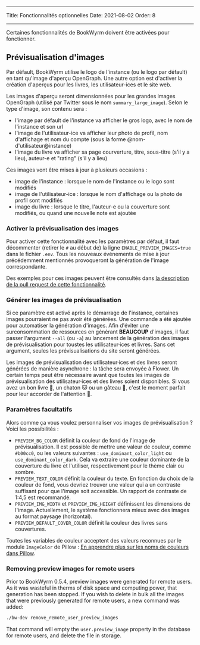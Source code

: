 - - -
Title: Fonctionnalités optionnelles Date: 2021-08-02 Order: 8
- - -

Certaines fonctionnalités de BookWyrm doivent être activées pour fonctionner.

## Prévisualisation d'images

Par défault, BookWyrm utilise le logo de l'instance (ou le logo par défault) en tant qu'image d'aperçu OpenGraph. Une autre option est d'activer la création d'aperçus pour les livres, les utilisateur-ices et le site web.

Les images d'aperçu seront dimensionnées pour les grandes images OpenGraph (utilisé par Twitter sous le nom `summary_large_image`). Selon le type d'image, son contenu sera :

- l'image par défault de l'instance va afficher le gros logo, avec le nom de l'instance et son url
- l'image de l'utilisateur-ice va afficher leur photo de profil, nom d'affichage et nom du compte (sous la forme @nom-d'utilisateur@instance)
- l'image du livre va afficher sa page courverture, titre, sous-titre (s'il y a lieu), auteur-e et "rating" (s'il y a lieu)

Ces images vont être mises à jour à plusieurs occasions :

- image de l'instance : lorsque le nom de l'instance ou le logo sont modifiés
- image de l'utilisateur-ice : lorsque le nom d'affichage ou la photo de profil sont modifiés
- image du livre : lorsque le titre, l'auteur-e ou la couverture sont modifiés, ou quand une nouvelle note est ajoutée

### Activer la prévisualisation des images

Pour activer cette fonctionnalité avec les paramètres par défaut, il faut décommenter (retirer le `#` au début de) la ligne `ENABLE_PREVIEW_IMAGES=true` dans le fichier `.env`. Tous les nouveaux événements de mise à jour précédemment mentionnés provoqueront la génération de l'image correspondante.

Des exemples pour ces images peuvent être consultés dans [la description de la pull request de cette fonctionnalité](https://github.com/bookwyrm-social/bookwyrm/pull/1142#pullrequest-651683886-permalink).

### Générer les images de prévisualisation

Si ce paramètre est activé après le démarrage de l'instance, certaines images pourraient ne pas avoir été générées. Une commande a été ajoutée pour automatiser la génération d'images. Afin d'éviter une surconsommation de ressources en générant **BEAUCOUP** d'images, il faut passer l'argument `--all` (ou `-a`) au lancement de la génération des images de prévisualisation pour toustes les utilisateur·ices et livres. Sans cet argument, seules les prévisualisations du site seront générées.

Les images de prévisualisation des utilisateur·ices et des livres seront générées de manière asynchrone : la tâche sera envoyée à Flower. Un certain temps peut être nécessaire avant que toutes les images de prévisualisation des utilisateur·ices et des livres soient disponibles. Si vous avez un bon livre 📖, un chaton 🐱 ou un gâteau 🍰, c'est le moment parfait pour leur accorder de l'attention 💖.

### Paramètres facultatifs

Alors comme ça vous voulez personnaliser vos images de prévisualisation ? Voici les possibilités :

- `PREVIEW_BG_COLOR` définit la couleur de fond de l'image de prévisualisation. Il est possible de mettre une valeur de couleur, comme `#b00cc0`, ou les valeurs suivantes : `use_dominant_color_light` ou `use_dominant_color_dark`. Cela va extraire une couleur dominante de la couverture du livre et l'utiliser, respectivement pour le thème clair ou sombre.
- `PREVIEW_TEXT_COLOR` définit la couleur du texte. En fonction du choix de la couleur de fond, vous devriez trouver une valeur qui a un contraste suffisant pour que l'image soit accessible. Un rapport de contraste de 1:4,5 est recommandé.
- `PREVIEW_IMG_WIDTH` et `PREVIEW_IMG_HEIGHT` définissent les dimensions de l'image. Actuellement, le système fonctionnera mieux avec des images au format paysage (horizontal).
- `PREVIEW_DEFAULT_COVER_COLOR` définit la couleur des livres sans couvertures.

Toutes les variables de couleur acceptent des valeurs reconnues par le module `ImageColor` de Pillow : [En apprendre plus sur les noms de couleurs dans Pillow](https://pillow.readthedocs.io/en/stable/reference/ImageColor.html#color-names).

### Removing preview images for remote users

Prior to BookWyrm 0.5.4, preview images were generated for remote users. As it was wasteful in therms of disk space and computing power, that generation has been stopped. If you wish to delete in bulk all the images that were previously generated for remote users, a new command was added:

```sh
./bw-dev remove_remote_user_preview_images
```

That command will empty the `user.preview_image` property in the database for remote users, and delete the file in storage.
